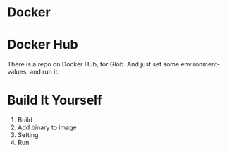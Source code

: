 Docker
===

# Docker Hub

There is a repo on Docker Hub, for Glob.
And just set some environment-values, and run it.

# Build It Yourself

1. Build 
1. Add binary to image
1. Setting
1. Run
